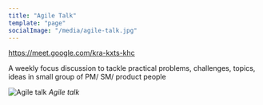 ```yaml
---
title: "Agile Talk"
template: "page"
socialImage: "/media/agile-talk.jpg"
---
```

<https://meet.google.com/kra-kxts-khc>

A weekly focus discussion to tackle practical problems, challenges, topics, ideas in small group of PM/ SM/ product people

![Agile talk](/media/agile-talk.jpg)
*Agile talk*

